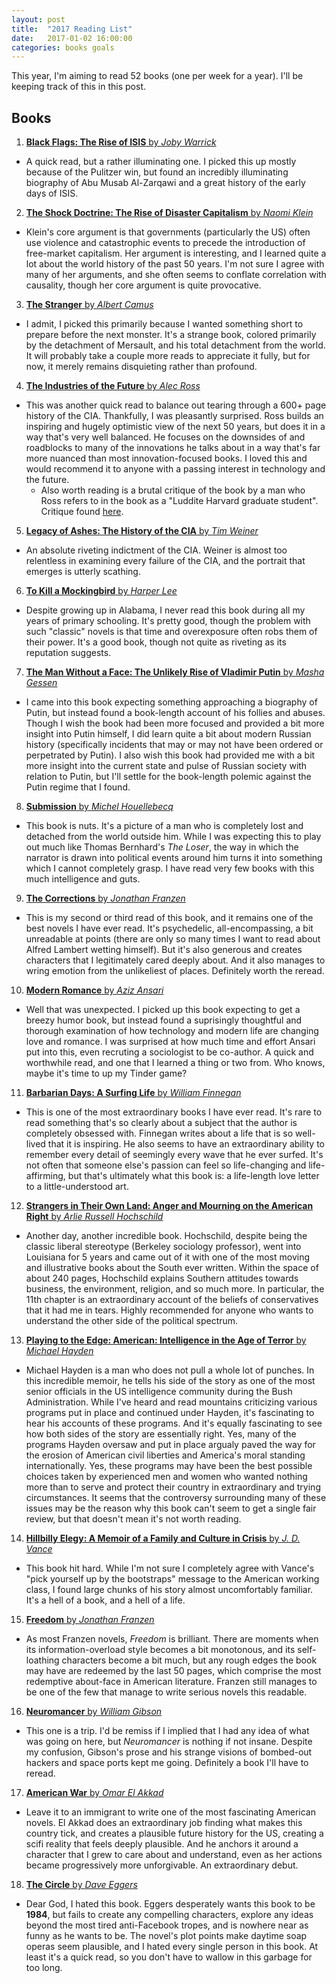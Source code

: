 ```yaml
---
layout: post
title:  "2017 Reading List"
date:   2017-01-02 16:00:00
categories: books goals
---
```


This year, I'm aiming to read 52 books (one per week for a year). I'll be keeping track of this in this post.

## Books

1) [**Black Flags: The Rise of ISIS** by *Joby Warrick*][black_flags]

* A quick read, but a rather illuminating one. I picked this up mostly because of the Pulitzer win, but found an incredibly illuminating biography of Abu Musab Al-Zarqawi and a great history of the early days of ISIS.

2) [**The Shock Doctrine: The Rise of Disaster Capitalism** by *Naomi Klein*][shock_doctrine]

* Klein's core argument is that governments (particularly the US) often use violence and catastrophic events to precede the introduction of free-market capitalism. Her argument is interesting, and I learned quite a lot about the world history of the past 50 years. I'm not sure I agree with many of her arguments, and she often seems to conflate correlation with causality, though her core argument is quite provocative.

3) [**The Stranger** by *Albert Camus*][stranger]

* I admit, I picked this primarily because I wanted something short to prepare before the next monster. It's a strange book, colored primarily by the detachment of Mersault, and his total detachment from the world. It will probably take a couple more reads to appreciate it fully, but for now, it merely remains disquieting rather than profound.

4) [**The Industries of the Future** by *Alec Ross*][industries]

* This was another quick read to balance out tearing through a 600+ page history of the CIA. Thankfully, I was pleasantly surprised. Ross builds an inspiring and hugely optimistic view of the next 50 years, but does it in a way that's very well balanced. He focuses on the downsides of and roadblocks to many of the innovations he talks about in a way that's far more nuanced than most innovation-focused books. I loved this and would recommend it to anyone with a passing interest in technology and the future.
    * Also worth reading is a brutal critique of the book by a man who Ross refers to in the book as a "Luddite Harvard graduate student". Critique found [here][industries_critique].

5) [**Legacy of Ashes: The History of the CIA** by *Tim Weiner*][legacy_ashes]

* An absolute riveting indictment of the CIA. Weiner is almost too relentless in examining every failure of the CIA, and the portrait that emerges is utterly scathing.

6) [**To Kill a Mockingbird** by *Harper Lee*][kill_mockingbird]

* Despite growing up in Alabama, I never read this book during all my years of primary schooling. It's pretty good, though the problem with such "classic" novels is that time and overexposure often robs them of their power. It's a good book, though not quite as riveting as its reputation suggests.

7) [**The Man Without a Face: The Unlikely Rise of Vladimir Putin** by *Masha Gessen*][man_face]

* I came into this book expecting something approaching a biography of Putin, but instead found a book-length account of his follies and abuses. Though I wish the book had been more focused and provided a bit more insight into Putin himself, I did learn quite a bit about modern Russian history (specifically incidents that may or may not have been ordered or perpetrated by Putin). I also wish this book had provided me with a bit more insight into the current state and pulse of Russian society with relation to Putin, but I'll settle for the book-length polemic against the Putin regime that I found.

8) [**Submission** by *Michel Houellebecq*][submission]

* This book is nuts. It's a picture of a man who is completely lost and detached from the world outside him. While I was expecting this to play out much like Thomas Bernhard's *The Loser*, the way in which the narrator is drawn into political events around him turns it into something which I cannot completely grasp. I have read very few books with this much intelligence and guts.

9) [**The Corrections** by *Jonathan Franzen*][corrections]

* This is my second or third read of this book, and it remains one of the best novels I have ever read. It's psychedelic, all-encompassing, a bit unreadable at points (there are only so many times I want to read about Alfred Lambert wetting himself). But it's also generous and creates characters that I legitimately cared deeply about. And it also manages to wring emotion from the unlikeliest of places. Definitely worth the reread.

10) [**Modern Romance** by *Aziz Ansari*][modern_romance]

* Well that was unexpected. I picked up this book expecting to get a breezy humor book, but instead found a suprisingly thoughtful and thorough examination of how technology and modern life are changing love and romance. I was surprised at how much time and effort Ansari put into this, even recruting a sociologist to be co-author. A quick and worthwhile read, and one that I learned a thing or two from. Who knows, maybe it's time to up my Tinder game?

11) [**Barbarian Days: A Surfing Life** by *William Finnegan*][barbarian_days]

* This is one of the most extraordinary books I have ever read. It's rare to read something that's so clearly about a subject that the author is completely obsessed with. Finnegan writes about a life that is so well-lived that it is inspiring. He also seems to have an extraordinary ability to remember every detail of seemingly every wave that he ever surfed. It's not often that someone else's passion can feel so life-changing and life-affirming, but that's ultimately what this book is: a life-length love letter to a little-understood art.

12) [**Strangers in Their Own Land: Anger and Mourning on the American Right** by *Arlie Russell Hochschild*][strangers_land]

* Another day, another incredible book. Hochschild, despite being the classic liberal stereotype (Berkeley sociology professor), went into Louisiana for 5 years and came out of it with one of the most moving and illustrative books about the South ever written. Within the space of about 240 pages, Hochschild explains Southern attitudes towards business, the environment, religion, and so much more. In particular, the 11th chapter is an extraordinary account of the beliefs of conservatives that it had me in tears. Highly recommended for anyone who wants to understand the other side of the political spectrum.

13) [**Playing to the Edge: American: Intelligence in the Age of Terror** by *Michael Hayden*][playing_edge]

* Michael Hayden is a man who does not pull a whole lot of punches. In this incredible memoir, he tells his side of the story as one of the most senior officials in the US intelligence community during the Bush Administration. While I've heard and read mountains criticizing various programs put in place and continued under Hayden, it's fascinating to hear his accounts of these programs. And it's equally fascinating to see how both sides of the story are essentially right. Yes, many of the programs Hayden oversaw and put in place argualy paved the way for the erosion of American civil liberties and America's moral standing internationally. Yes, these programs may have been the best possible choices taken by experienced men and women who wanted nothing more than to serve and protect their country in extraordinary and trying circumstances. It seems that the controversy surrounding many of these issues may be the reason why this book can't seem to get a single fair review, but that doesn't mean it's not worth reading.

14) [**Hillbilly Elegy: A Memoir of a Family and Culture in Crisis** by *J. D. Vance*][hillbilly_elegy]

* This book hit hard. While I'm not sure I completely agree with Vance's "pick yourself up by the bootstraps" message to the American working class, I found large chunks of his story almost uncomfortably familiar. It's a hell of a book, and a hell of a life.

15) [**Freedom** by *Jonathan Franzen*][freedom]

* As most Franzen novels, *Freedom* is brilliant. There are moments when its information-overload style becomes a bit monotonous, and its self-loathing characters become a bit much, but any rough edges the book may have are redeemed by the last 50 pages, which comprise the most redemptive about-face in American literature. Franzen still manages to be one of the few that manage to write serious novels this readable.

16) [**Neuromancer** by *William Gibson*][neuromancer]

* This one is a trip. I'd be remiss if I implied that I had any idea of what was going on here, but *Neuromancer* is nothing if not insane. Despite my confusion, Gibson's prose and his strange visions of bombed-out hackers and space ports kept me going. Definitely a book I'll have to reread.

17) [**American War** by *Omar El Akkad*][american_war]

* Leave it to an immigrant to write one of the most fascinating American novels. El Akkad does an extraordinary job finding what makes this country tick, and creates a plausible future history for the US, creating a scifi reality that feels deeply plausible. And he anchors it around a character that I grew to care about and understand, even as her actions became progressively more unforgivable. An extraordinary debut.

18) [**The Circle** by *Dave Eggers*][the_circle]

* Dear God, I hated this book. Eggers desperately wants this book to be **1984**, but fails to create any compelling characters, explore any ideas beyond the most tired anti-Facebook tropes, and is nowhere near as funny as he wants to be. The novel's plot points make daytime soap operas seem plausible, and I hated every single person in this book. At least it's a quick read, so you don't have to wallow in this garbage for too long.


[black_flags]:         https://www.amazon.com/Black-Flags-Rise-Joby-Warrick/dp/0804168938
[shock_doctrine]:      https://www.amazon.com/Shock-Doctrine-Rise-Disaster-Capitalism/dp/0312427999
[stranger]:            https://www.amazon.com/Stranger-Albert-Camus/dp/0679720200
[industries]:          https://www.amazon.com/Industries-Future-Alec-Ross/dp/1476753652
[industries_critique]: http://thebaffler.com/salvos/made-a-moron
[legacy_ashes]:        https://www.amazon.com/Legacy-Ashes-History-Tim-Weiner/dp/0307389006
[kill_mockingbird]:    https://www.amazon.com/Kill-Mockingbird-Harper-Lee/dp/0446310786
[man_face]:            https://www.amazon.com/Man-Without-Face-Unlikely-Vladimir/dp/1594486514
[submission]:          https://www.amazon.com/Submission-Novel-Michel-Houellebecq/dp/0374271577
[corrections]:         https://www.amazon.com/Corrections-Novel-Jonathan-Franzen/dp/0312421273
[modern_romance]:      https://www.amazon.com/Modern-Romance-Aziz-Ansari/dp/0143109251
[barbarian_days]:      https://www.amazon.com/Barbarian-Days-Surfing-William-Finnegan/dp/0143109391
[strangers_land]:      https://www.amazon.com/Strangers-Their-Own-Land-Mourning/dp/1620972255
[playing_edge]:        https://www.amazon.com/Playing-Edge-American-Intelligence-Terror/dp/1594206562
[hillbilly_elegy]:     https://www.amazon.com/Hillbilly-Elegy-Memoir-Family-Culture/dp/0062300547
[freedom]:             https://www.amazon.com/Freedom-Novel-Oprahs-Book-Club/dp/0312576463
[neuromancer]:         https://www.amazon.com/Neuromancer-William-Gibson/dp/0441569595
[american_war]:        https://www.amazon.com/American-War-Omar-El-Akkad/dp/0451493583
[the_circle]:          https://www.amazon.com/Circle-Dave-Eggers/dp/0345807294
